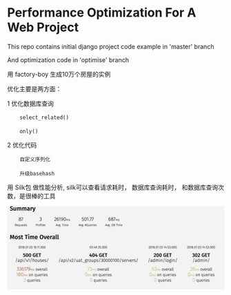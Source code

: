 # Performance Optimization For A Web Project

This repo contains initial django project code example in 'master' branch

And optimization code in 'optimise' branch

用 factory-boy 生成10万个房屋的实例

优化主要是两方面：

1 优化数据库查询

        select_related()

        only()


2 优化代码

        自定义序列化

        升级basehash

用 Silk包 做性能分析, silk可以查看请求耗时， 数据库查询耗时， 和数据库查询次数，是很棒的工具

<img src="silk.png" />